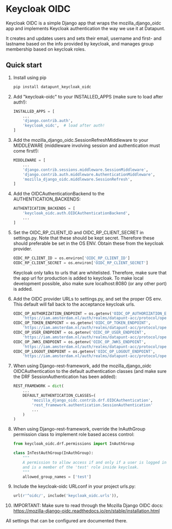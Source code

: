 

# Keycloak OIDC

Keycloak OIDC is a simple Django app that wraps the mozilla_django_oidc 
app and implements Keycloak authentication the way we use it at Datapunt. 

It creates and updates users and sets their email, username and first- 
and lastname based on the info provided by keycloak, and manages
group membership based on keycloak roles.

## Quick start

1. Install using pip

    ```bash
    pip install datapunt_keycloak_oidc
    ```
   
2. Add "keycloak-oidc" to your INSTALLED_APPS (make sure to load after auth!):

    ```python
    INSTALLED_APPS = [
        ...
        'django.contrib.auth',
        'keycloak_oidc',  # load after auth!
    ]
    ```

3. Add the mozilla_django_oidc.SessionRefreshMiddleware to your MIDDLEWARE 
   (middleware involving session and authentication must come first!):

    ```python
    MIDDLEWARE = [
        ...
        'django.contrib.sessions.middleware.SessionMiddleware',
        'django.contrib.auth.middleware.AuthenticationMiddleware',
        'mozilla_django_oidc.middleware.SessionRefresh',
    ]
    ```

4. Add the OIDCAuthenticationBackend to the AUTHENTICATION_BACKENDS:

    ```python
    AUTHENTICATION_BACKENDS = [
        'keycloak_oidc.auth.OIDCAuthenticationBackend',
        ...
    ]
    ```

5. Set the OIDC_RP_CLIENT_ID and OIDC_RP_CLIENT_SECRET in settings.py. 
   Note that these should be kept secret. Therefore these should preferable
   be set in the OS ENV. Obtain these from the keycloak provider.

    ```python
    OIDC_RP_CLIENT_ID = os.environ['OIDC_RP_CLIENT_ID']
    OIDC_RP_CLIENT_SECRET = os.environ['OIDC_RP_CLIENT_SECRET']
    ```
   
   Keycloak only talks to urls that are whitelisted. Therefore, make
   sure that the app url for production is added to keycloak. To make
   local development possible, also make sure localhost:8080 (or any other port)
   is added. 
   
6. Add the OIDC provider URLs to settings.py, and set the proper OS env. This default
   will fall back to the acceptance keycloak urls.

    ```python
    OIDC_OP_AUTHORIZATION_ENDPOINT = os.getenv('OIDC_OP_AUTHORIZATION_ENDPOINT',
        'https://iam.amsterdam.nl/auth/realms/datapunt-acc/protocol/openid-connect/auth')
    OIDC_OP_TOKEN_ENDPOINT = os.getenv('OIDC_OP_TOKEN_ENDPOINT',
        'https://iam.amsterdam.nl/auth/realms/datapunt-acc/protocol/openid-connect/token')
    OIDC_OP_USER_ENDPOINT = os.getenv('OIDC_OP_USER_ENDPOINT',
        'https://iam.amsterdam.nl/auth/realms/datapunt-acc/protocol/openid-connect/userinfo')
    OIDC_OP_JWKS_ENDPOINT = os.getenv('OIDC_OP_JWKS_ENDPOINT',
        'https://iam.amsterdam.nl/auth/realms/datapunt-acc/protocol/openid-connect/certs')
    OIDC_OP_LOGOUT_ENDPOINT = os.getenv('OIDC_OP_LOGOUT_ENDPOINT',
        'https://iam.amsterdam.nl/auth/realms/datapunt-acc/protocol/openid-connect/logout')
    ```
   
7. When using Django-rest-framework, add the mozilla_django_oidc
   OIDCAuthentication to the default authentication classes (and
   make sure the DRF SessionAuthentication has been added):

    ```python
    REST_FRAMEWORK = dict(
        ...
        DEFAULT_AUTHENTICATION_CLASSES=(
            'mozilla_django_oidc.contrib.drf.OIDCAuthentication',
            'rest_framework.authentication.SessionAuthentication'
            ...
        )
    )
    ```

8. When using Django-rest-framework, override the InAuthGroup permission
   class to implement role based access control:

    ```python
    from keycloak_oidc.drf.permissions import InAuthGroup
    
    class InTestAuthGroup(InAuthGroup):
        """
        A permission to allow access if and only if a user is logged in,
        and is a member of the 'test' role inside keycloak.
        """
        allowed_group_names = ['test']
    ```
   
9. Include the keycloak-oidc URLconf in your project urls.py:

    ```python
    url(r'^oidc/', include('keycloak_oidc.urls')),
    ```

10. IMPORTANT: Make sure to read through the Mozilla Django OIDC docs:
   https://mozilla-django-oidc.readthedocs.io/en/stable/installation.html
   
   All settings that can be configured are documented there.
